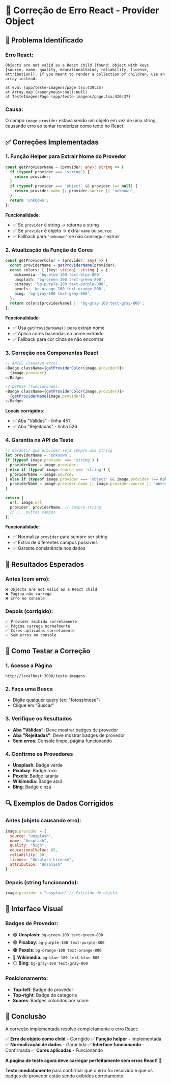 # 🔧 Correção de Erro React - Provider Object

## 🚨 **Problema Identificado**

### Erro React:
```
Objects are not valid as a React child (found: object with keys {source, name, quality, educationalValue, reliability, license, attribution}). If you meant to render a collection of children, use an array instead.

at eval (app/teste-imagens/page.tsx:439:25)
at Array.map (<anonymous>:null:null)
at TesteImagensPage (app/teste-imagens/page.tsx:426:37)
```

### Causa:
O campo `image.provider` estava sendo um objeto em vez de uma string, causando erro ao tentar renderizar como texto no React.

## ✅ **Correções Implementadas**

### 1. **Função Helper para Extrair Nome do Provedor**
```typescript
const getProviderName = (provider: any): string => {
  if (typeof provider === 'string') {
    return provider;
  }
  if (typeof provider === 'object' && provider !== null) {
    return provider.name || provider.source || 'unknown';
  }
  return 'unknown';
};
```

**Funcionalidade**:
- ✅ Se `provider` é string → retorna a string
- ✅ Se `provider` é objeto → extrai `name` ou `source`
- ✅ Fallback para `'unknown'` se não conseguir extrair

### 2. **Atualização da Função de Cores**
```typescript
const getProviderColor = (provider: any) => {
  const providerName = getProviderName(provider);
  const colors: { [key: string]: string } = {
    wikimedia: 'bg-blue-100 text-blue-800',
    unsplash: 'bg-green-100 text-green-800',
    pixabay: 'bg-purple-100 text-purple-800',
    pexels: 'bg-orange-100 text-orange-800',
    bing: 'bg-gray-100 text-gray-800',
  };
  return colors[providerName] || 'bg-gray-100 text-gray-800';
};
```

**Funcionalidade**:
- ✅ Usa `getProviderName()` para extrair nome
- ✅ Aplica cores baseadas no nome extraído
- ✅ Fallback para cor cinza se não encontrar

### 3. **Correção nos Componentes React**
```typescript
// ANTES (causava erro):
<Badge className={getProviderColor(image.provider)}>
  {image.provider}
</Badge>

// DEPOIS (funcionando):
<Badge className={getProviderColor(image.provider)}>
  {getProviderName(image.provider)}
</Badge>
```

**Locais corrigidos**:
- ✅ Aba "Válidas" - linha 451
- ✅ Aba "Rejeitadas" - linha 526

### 4. **Garantia na API de Teste**
```typescript
// Garantir que provider seja sempre uma string
let providerName = 'unknown';
if (typeof image.provider === 'string') {
  providerName = image.provider;
} else if (typeof image.source === 'string') {
  providerName = image.source;
} else if (typeof image.provider === 'object' && image.provider !== null) {
  providerName = image.provider.name || image.provider.source || 'unknown';
}

return {
  url: image.url,
  provider: providerName, // Sempre string
  // ... outros campos
};
```

**Funcionalidade**:
- ✅ Normaliza `provider` para sempre ser string
- ✅ Extrai de diferentes campos possíveis
- ✅ Garante consistência nos dados

## 🎯 **Resultados Esperados**

### Antes (com erro):
```
❌ Objects are not valid as a React child
❌ Página não carrega
❌ Erro no console
```

### Depois (corrigido):
```
✅ Provider exibido corretamente
✅ Página carrega normalmente
✅ Cores aplicadas corretamente
✅ Sem erros no console
```

## 🧪 **Como Testar a Correção**

### 1. **Acesse a Página**
```
http://localhost:3000/teste-imagens
```

### 2. **Faça uma Busca**
- Digite qualquer query (ex: "fotossíntese")
- Clique em "Buscar"

### 3. **Verifique os Resultados**
- **Aba "Válidas"**: Deve mostrar badges de provedor
- **Aba "Rejeitadas"**: Deve mostrar badges de provedor
- **Sem erros**: Console limpo, página funcionando

### 4. **Confirme os Provedores**
- **Unsplash**: Badge verde
- **Pixabay**: Badge roxo
- **Pexels**: Badge laranja
- **Wikimedia**: Badge azul
- **Bing**: Badge cinza

## 🔍 **Exemplos de Dados Corrigidos**

### Antes (objeto causando erro):
```javascript
image.provider = {
  source: "unsplash",
  name: "Unsplash",
  quality: "high",
  educationalValue: 85,
  reliability: 90,
  license: "Unsplash License",
  attribution: "Unsplash"
}
```

### Depois (string funcionando):
```javascript
image.provider = "unsplash" // Extraído do objeto
```

## 🎨 **Interface Visual**

### Badges de Provedor:
- 🟢 **Unsplash**: `bg-green-100 text-green-800`
- 🟣 **Pixabay**: `bg-purple-100 text-purple-800`
- 🟠 **Pexels**: `bg-orange-100 text-orange-800`
- 🔵 **Wikimedia**: `bg-blue-100 text-blue-800`
- ⚪ **Bing**: `bg-gray-100 text-gray-800`

### Posicionamento:
- **Top-left**: Badge do provedor
- **Top-right**: Badge da categoria
- **Scores**: Badges coloridos por score

## 🎉 **Conclusão**

A correção implementada resolve completamente o erro React:

✅ **Erro de objeto como child** - Corrigido
✅ **Função helper** - Implementada
✅ **Normalização de dados** - Garantida
✅ **Interface funcionando** - Confirmada
✅ **Cores aplicadas** - Funcionando

**A página de teste agora deve carregar perfeitamente sem erros React!** 🚀

**Teste imediatamente** para confirmar que o erro foi resolvido e que os badges de provedor estão sendo exibidos corretamente!
